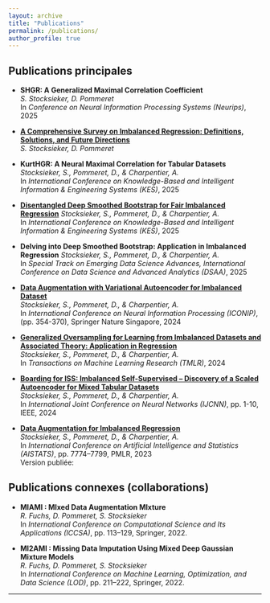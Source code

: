 ```yaml
---
layout: archive
title: "Publications"
permalink: /publications/
author_profile: true
---
```


## Publications principales

- **SHGR: A Generalized Maximal Correlation Coefficient**  
  *S. Stocksieker, D. Pommeret*  
  In *Conference on Neural Information Processing Systems (Neurips)*, 2025

- **[A Comprehensive Survey on Imbalanced Regression: Definitions, Solutions, and Future Directions](https://hal.science/hal-05213741)**  
  *S. Stocksieker, D. Pommeret*

- **KurtHGR: A Neural Maximal Correlation for Tabular Datasets**  <!-- Non soumis à Arxiv pour resoumettre la version multivariée -->
  *Stocksieker, S., Pommeret, D., & Charpentier, A.*  
  In *International Conference on Knowledge-Based and Intelligent Information & Engineering Systems (KES)*, 2025  

- **[Disentangled Deep Smoothed Bootstrap for Fair Imbalanced Regression](https://arxiv.org/abs/2508.13829)**
  *Stocksieker, S., Pommeret, D., & Charpentier, A.*  
  In *International Conference on Knowledge-Based and Intelligent Information & Engineering Systems (KES)*, 2025  

- **Delving into Deep Smoothed Bootstrap: Application in Imbalanced Regression**  <!-- Soumis à Arxiv, en attente du lien -->
  *Stocksieker, S., Pommeret, D., & Charpentier, A.*  
  In *Special Track on Emerging Data Science Advances, International Conference on Data Science and Advanced Analytics (DSAA)*, 2025  

- **[Data Augmentation with Variational Autoencoder for Imbalanced Dataset](https://arxiv.org/pdf/2412.07039)**  
  *Stocksieker, S., Pommeret, D., & Charpentier, A.*  
  In *International Conference on Neural Information Processing (ICONIP)*, (pp. 354-370), Springer Nature Singapore, 2024

- **[Generalized Oversampling for Learning from Imbalanced Datasets and Associated Theory: Application in Regression](https://openreview.net/pdf?id=DLqPhQxgYu)**  
  *Stocksieker, S., Pommeret, D., & Charpentier, A.*  
  In *Transactions on Machine Learning Research (TMLR)*, 2024

- **[Boarding for ISS: Imbalanced Self-Supervised – Discovery of a Scaled Autoencoder for Mixed Tabular Datasets](https://arxiv.org/pdf/2403.15790)**  
  *Stocksieker, S., Pommeret, D., & Charpentier, A.*  
  In *International Joint Conference on Neural Networks (IJCNN)*, pp. 1-10, IEEE, 2024

- **[Data Augmentation for Imbalanced Regression](https://proceedings.mlr.press/v206/stocksieker23a/stocksieker23a.pdf)**  
  *Stocksieker, S., Pommeret, D., & Charpentier, A.*  
  In *International Conference on Artificial Intelligence and Statistics (AISTATS)*, pp. 7774–7799, PMLR, 2023  
  Version publiée: 


## Publications connexes (collaborations)

- **MIAMI : MIxed Data Augmentation MIxture**  
   *R. Fuchs, D. Pommeret, S. Stocksieker*  
   In *International Conference on Computational Science and Its Applications (ICCSA)*, pp. 113–129, Springer, 2022.

- **MI2AMI : Missing Data Imputation Using Mixed Deep Gaussian Mixture Models**  
   *R. Fuchs, D. Pommeret, S. Stocksieker*  
   In *International Conference on Machine Learning, Optimization, and Data Science (LOD)*, pp. 211–222, Springer, 2022.  
---


